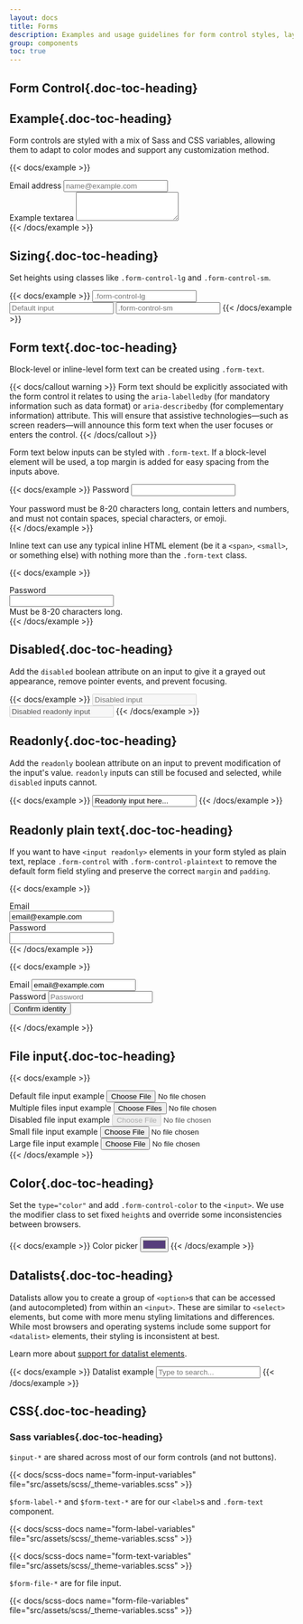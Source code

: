 ```yaml
---
layout: docs
title: Forms
description: Examples and usage guidelines for form control styles, layout options, and custom components for creating a wide variety of forms.
group: components
toc: true
---
```


## Form Control{.doc-toc-heading}

## Example{.doc-toc-heading}

Form controls are styled with a mix of Sass and CSS variables, allowing them to adapt to color modes and support any customization method.

{{< docs/example >}}
<div class="mb-5">
  <label for="exampleFormControlInput1" class="form-label">Email address</label>
  <input type="email" class="form-control" id="exampleFormControlInput1" placeholder="name@example.com">
</div>
<div class="mb-5">
  <label for="exampleFormControlTextarea1" class="form-label">Example textarea</label>
  <textarea class="form-control" id="exampleFormControlTextarea1" rows="3"></textarea>
</div>
{{< /docs/example >}}

## Sizing{.doc-toc-heading}

Set heights using classes like `.form-control-lg` and `.form-control-sm`.

{{< docs/example >}}
<input class="form-control form-control-lg" type="text" placeholder=".form-control-lg" aria-label=".form-control-lg example">
<input class="form-control mt-5" type="text" placeholder="Default input" aria-label="default input example">
<input class="form-control form-control-sm mt-5" type="text" placeholder=".form-control-sm" aria-label=".form-control-sm example">
{{< /docs/example >}}

## Form text{.doc-toc-heading}

Block-level or inline-level form text can be created using `.form-text`.

{{< docs/callout warning >}}
Form text should be explicitly associated with the form control it relates to using the `aria-labelledby` (for mandatory information such as data format) or `aria-describedby` (for complementary information) attribute. This will ensure that assistive technologies—such as screen readers—will announce this form text when the user focuses or enters the control.
{{< /docs/callout >}}

Form text below inputs can be styled with `.form-text`. If a block-level element will be used, a top margin is added for easy spacing from the inputs above.

{{< docs/example >}}
<label for="inputPassword5" class="form-label">Password</label>
<input type="password" id="inputPassword5" class="form-control" aria-labelledby="passwordHelpBlock">
<div id="passwordHelpBlock" class="form-text">
  Your password must be 8-20 characters long, contain letters and numbers, and must not contain spaces, special characters, or emoji.
</div>
{{< /docs/example >}}

Inline text can use any typical inline HTML element (be it a `<span>`, `<small>`, or something else) with nothing more than the `.form-text` class.

{{< docs/example >}}
<div class="row g-5 align-items-center">
  <div class="col-auto">
    <label for="inputPassword6" class="col-form-label">Password</label>
  </div>
  <div class="col-auto">
    <input type="password" id="inputPassword6" class="form-control" aria-labelledby="passwordHelpInline">
  </div>
  <div class="col-auto">
    <span id="passwordHelpInline" class="form-text">
      Must be 8-20 characters long.
    </span>
  </div>
</div>
{{< /docs/example >}}

## Disabled{.doc-toc-heading}

Add the `disabled` boolean attribute on an input to give it a grayed out appearance, remove pointer events, and prevent focusing.

{{< docs/example >}}
<input class="form-control" type="text" placeholder="Disabled input" aria-label="Disabled input example" disabled>
<input class="form-control mt-5" type="text" value="Disabled readonly input" aria-label="Disabled input example" disabled readonly>
{{< /docs/example >}}

## Readonly{.doc-toc-heading}

Add the `readonly` boolean attribute on an input to prevent modification of the input's value. `readonly` inputs can still be focused and selected, while `disabled` inputs cannot.

{{< docs/example >}}
<input class="form-control" type="text" value="Readonly input here..." aria-label="readonly input example" readonly>
{{< /docs/example >}}

## Readonly plain text{.doc-toc-heading}

If you want to have `<input readonly>` elements in your form styled as plain text, replace `.form-control` with `.form-control-plaintext` to remove the default form field styling and preserve the correct `margin` and `padding`.

{{< docs/example >}}
  <div class="mb-6 row">
    <label for="staticEmail" class="col-sm-2 col-form-label">Email</label>
    <div class="col-sm-10">
      <input type="text" readonly class="form-control-plaintext" id="staticEmail" value="email@example.com">
    </div>
  </div>
  <div class="mb-6 row">
    <label for="inputPassword" class="col-sm-2 col-form-label">Password</label>
    <div class="col-sm-10">
      <input type="password" class="form-control" id="inputPassword">
    </div>
  </div>
{{< /docs/example >}}

{{< docs/example >}}
<form class="row g-3">
  <div class="col-auto">
    <label for="staticEmail2" class="visually-hidden">Email</label>
    <input type="text" readonly class="form-control-plaintext" id="staticEmail2" value="email@example.com">
  </div>
  <div class="col-auto">
    <label for="inputPassword2" class="visually-hidden">Password</label>
    <input type="password" class="form-control" id="inputPassword2" placeholder="Password">
  </div>
  <div class="col-auto">
    <button type="submit" class="btn btn-primary mb-6">Confirm identity</button>
  </div>
</form>
{{< /docs/example >}}

## File input{.doc-toc-heading}

{{< docs/example >}}
<div class="mb-6">
  <label for="formFile" class="form-label">Default file input example</label>
  <input class="form-control" type="file" id="formFile">
</div>
<div class="mb-6">
  <label for="formFileMultiple" class="form-label">Multiple files input example</label>
  <input class="form-control" type="file" id="formFileMultiple" multiple>
</div>
<div class="mb-6">
  <label for="formFileDisabled" class="form-label">Disabled file input example</label>
  <input class="form-control" type="file" id="formFileDisabled" disabled>
</div>
<div class="mb-6">
  <label for="formFileSm" class="form-label">Small file input example</label>
  <input class="form-control form-control-sm" id="formFileSm" type="file">
</div>
<div>
  <label for="formFileLg" class="form-label">Large file input example</label>
  <input class="form-control form-control-lg" id="formFileLg" type="file">
</div>
{{< /docs/example >}}

## Color{.doc-toc-heading}

Set the `type="color"` and add `.form-control-color` to the `<input>`. We use the modifier class to set fixed `height`s and override some inconsistencies between browsers.

{{< docs/example >}}
<label for="exampleColorInput" class="form-label">Color picker</label>
<input type="color" class="form-control form-control-color" id="exampleColorInput" value="#563d7c" title="Choose your color">
{{< /docs/example >}}

## Datalists{.doc-toc-heading}

Datalists allow you to create a group of `<option>`s that can be accessed (and autocompleted) from within an `<input>`. These are similar to `<select>` elements, but come with more menu styling limitations and differences. While most browsers and operating systems include some support for `<datalist>` elements, their styling is inconsistent at best.

Learn more about [support for datalist elements](https://caniuse.com/datalist).

{{< docs/example >}}
    <label for="exampleDataList" class="form-label">Datalist example</label>
    <input class="form-control" list="datalistOptions" id="exampleDataList" placeholder="Type to search...">
    <datalist id="datalistOptions">
      <option value="San Francisco">
      <option value="New York">
      <option value="Seattle">
      <option value="Los Angeles">
      <option value="Chicago">
    </datalist>
{{< /docs/example >}}

## CSS{.doc-toc-heading}

### Sass variables{.doc-toc-heading}

`$input-*` are shared across most of our form controls (and not buttons).

{{< docs/scss-docs name="form-input-variables" file="src/assets/scss/_theme-variables.scss" >}}

`$form-label-*` and `$form-text-*` are for our `<label>`s and `.form-text` component.

{{< docs/scss-docs name="form-label-variables" file="src/assets/scss/_theme-variables.scss" >}}

{{< docs/scss-docs name="form-text-variables" file="src/assets/scss/_theme-variables.scss" >}}

`$form-file-*` are for file input.

{{< docs/scss-docs name="form-file-variables" file="src/assets/scss/_theme-variables.scss" >}}